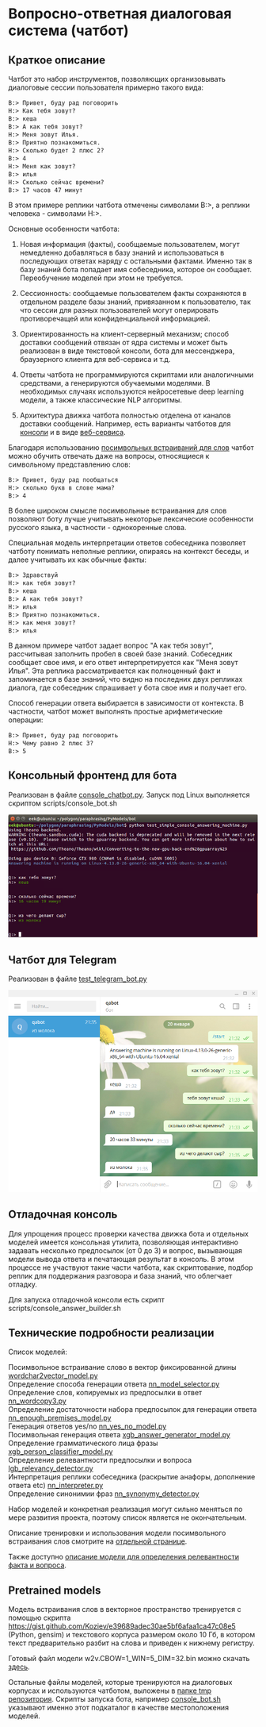 # Вопросно-ответная диалоговая система (чатбот)

## Краткое описание

Чатбот это набор инструментов, позволяющих организовывать диалоговые сессии
пользователя примерно такого вида:

```
B:> Привет, буду рад поговорить
H:> Как тебя зовут?
B:> кеша
B:> А как тебя зовут?
H:> Меня зовут Илья.
B:> Приятно познакомиться.
H:> Сколько будет 2 плюс 2?
B:> 4
H:> Меня как зовут?
B:> илья
H:> Сколько сейчас времени?
B:> 17 часов 47 минут
```

В этом примере реплики чатбота отмечены символами B:>, а реплики человека - символами H:>.

Основные особенности чатбота:

1) Новая информация (факты), сообщаемые пользователем, могут немедленно добавляться
в базу знаний и использоваться в последующих ответах наряду с остальными фактами. Именно так
в базу знаний бота попадает имя собеседника, которое он сообщает. Переобучение моделей
при этом не требуется.

2) Сессионность: сообщаемые пользователем факты сохраняются в отдельном разделе
базы знаний, привязанном к пользователю, так что сессии для разных пользователей
могут оперировать противоречащей или конфиденциальной информацией.

3) Ориентированность на клиент-серверный механизм; способ доставки сообщений отвязан от
ядра системы и может быть реализован в виде текстовой консоли, бота для мессенджера,
браузерного клиента для веб-сервиса и т.д.

4) Ответы чатбота не программируются скриптами или аналогичными средствами, а генерируются
обучаемыми моделями. В необходимых случаях используются нейросетевые deep learning модели,
а также классические NLP алгоритмы.

5) Архитектура движка чатбота полностью отделена от каналов доставки сообщений. Например, есть
варианты чатботов для [консоли](console_chatbot.py) и в виде [веб-сервиса](flask_service_bot.py).

Благодаря использованию [посимвольных встраиваний для слов](./PyModels/trainers/README.wordchar2vector.md)
чатбот можно обучить отвечать даже на вопросы, относящиеся к символьному представлению слов:

```
B:> Привет, буду рад пообщаться
H:> сколько букв в слове мама?
B:> 4
```

В более широком смысле посимвольные встраивания для слов позволяют боту лучше учитывать
некоторые лексические особенности русского языка, в частности - однокоренные слова.

Специальная модель интерпретации ответов собеседника позволяет чатботу понимать неполные реплики,
опираясь на контекст беседы, и далее учитывать их как обычные факты:

```
B:> Здравствуй
H:> как тебя зовут?
B:> кеша
B:> А как тебя зовут?
H:> илья
B:> Приятно познакомиться.
H:> как меня зовут?
B:> илья
```

В данном примере чатбот задает вопрос "А как тебя зовут", рассчитывая заполнить пробел в своей базе
знаний. Собеседник сообщает свое имя, и его ответ интерпретируется как "Меня зовут Илья".
Эта реплика рассматривается как полноценный факт и запоминается в базе знаний, что видно
на последних двух репликах диалога, где собеседник спрашивает у бота свое имя и получает его.

Способ генерации ответа выбирается в зависимости от контекста. В частности,
чатбот может выполнять простые арифметические операции:

```
B:> Привет, буду рад поговорить
H:> Чему равно 2 плюс 3?
B:> 5
```

## Консольный фронтенд для бота

Реализован в файле [console_chatbot.py](https://github.com/Koziev/chatbot/blob/master/PyModels/console_chatbot.py).
Запуск под Linux выполняется скриптом scripts/console_bot.sh

![Console frontend for chatbot](chatbot-console.PNG)

## Чатбот для Telegram

Реализован в файле [test_telegram_bot.py](https://github.com/Koziev/chatbot/blob/master/PyModels/bot/test_telegram_bot.py)

![Telegram frontend for chatbot](chatbot-telegram.png)

## Отладочная консоль

Для упрощения процесс проверки качества движка бота и отдельных моделей имеется
консольная утилита, позволяющая интерактивно задавать несколько предпосылок (от 0 до 3)
и вопрос, вызывающая модели вывода ответа и печатающая результат в консоль. В этом
процессе не участвуют такие части чатбота, как скриптование, подбор реплик для
поддержания разговора и база знаний, что облегчает отладку.

Для запуска отладочной консоли есть скрипт scripts/console_answer_builder.sh

## Технические подробности реализации

Список моделей:

Посимвольное встраивание слово в вектор фиксированной длины [wordchar2vector_model.py](https://github.com/Koziev/chatbot/tree/master/PyModels/bot/wordchar2vector_model.py)  
Определение способа генерации ответа [nn_model_selector.py](https://github.com/Koziev/chatbot/tree/master/PyModels/bot/nn_model_selector.py)  
Определение слов, копируемых из предпосылки в ответ [nn_wordcopy3.py](https://github.com/Koziev/chatbot/tree/master/PyModels/bot/nn_wordcopy3.py)  
Определение достаточности набора предпосылок для генерации ответа [nn_enough_premises_model.py](https://github.com/Koziev/chatbot/tree/master/PyModels/bot/nn_enough_premises_model.py)  
Генерация ответов yes/no [nn_yes_no_model.py](https://github.com/Koziev/chatbot/tree/master/PyModels/bot/nn_yes_no_model.py)  
Посимвольная генерация ответа [xgb_answer_generator_model.py](https://github.com/Koziev/chatbot/tree/master/PyModels/bot/xgb_answer_generator_model.py)  
Определение грамматического лица фразы [xgb_person_classifier_model.py](https://github.com/Koziev/chatbot/tree/master/PyModels/bot/xgb_person_classifier_model.py)  
Определение релевантности предпосылки и вопроса [lgb_relevancy_detector.py](https://github.com/Koziev/chatbot/tree/master/PyModels/bot/lgb_relevancy_detector.py)  
Интерпретация реплики собеседника (раскрытие анафоры, дополнение ответа etc) [nn_interpreter.py](https://github.com/Koziev/chatbot/tree/master/PyModels/bot/nn_interpreter.py)  
Определение синонимии фраз [nn_synonymy_detector.py](https://github.com/Koziev/chatbot/tree/master/PyModels/bot/nn_synonymy_detector.py)  

Набор моделей и конкретная реализация могут сильно меняться по мере развития проекта,
поэтому список является не окончательным.

Описание тренировки и использования модели посимвольного встраивания слов
смотрите на [отдельной странице](./PyModels/trainers/README.wordchar2vector.md).

Также доступно [описание модели для определения релевантности факта и вопроса](README.relevance.md).

## Pretrained models

Модель встраивания слов в векторное пространство тренируется с помощью
скрипта https://gist.github.com/Koziev/e39689adec30ae5bf6afaa1ca47c08e5 (Python, gensim)
и текстового корпуса размером около 10 Гб, в котором текст предварительно разбит
на слова и приведен к нижнему регистру.

Готовый файл модели w2v.CBOW=1_WIN=5_DIM=32.bin можно скачать [здесь](https://drive.google.com/file/d/15vb2B4ub_3R1MCbfLGkuknhsHHMAoKai/view?usp=sharing).

Остальные файлы моделей, которые тренируются на диалоговых корпусах и используются
чатботом, выложены в [папке tmp репозитория](https://github.com/Koziev/chatbot/tree/master/tmp).
Скрипты запуска бота, например [console_bot.sh](https://github.com/Koziev/chatbot/blob/master/scripts/console_bot.sh) указывают именно этот подкаталог в качестве местоположения моделей.
